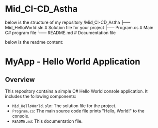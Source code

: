 # Mid_CI-CD_Astha

below is the structure of my repository
/Mid_CI-CD_Astha
  ├── Mid_HelloWorld.sln    # Solution file for your project
  ├── Program.cs            # Main C# program file
  └── README.md             # Documentation file

below is the readme content:
# MyApp - Hello World Application

## Overview

This repository contains a simple C# Hello World console application. It includes the following components:
- `Mid_HelloWorld.sln`: The solution file for the project.
- `Program.cs`: The main source code file prints "Hello, World!" to the console.
- `README.md`: This documentation file.


